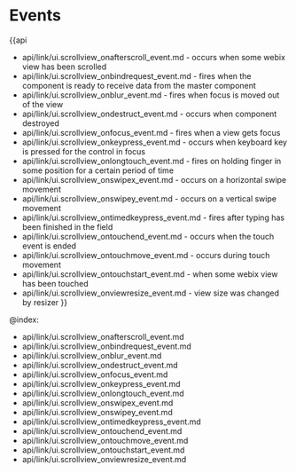 Events
=======

{{api
- api/link/ui.scrollview_onafterscroll_event.md - occurs when some webix view has been scrolled
- api/link/ui.scrollview_onbindrequest_event.md - fires when the component is ready to receive data from the master component
- api/link/ui.scrollview_onblur_event.md - fires when focus is moved out of the view
- api/link/ui.scrollview_ondestruct_event.md - occurs when component destroyed
- api/link/ui.scrollview_onfocus_event.md - fires when a view gets focus
- api/link/ui.scrollview_onkeypress_event.md - occurs when keyboard key is pressed for the control in focus
- api/link/ui.scrollview_onlongtouch_event.md - fires on holding finger in some position for a certain period of time
- api/link/ui.scrollview_onswipex_event.md - occurs on a horizontal swipe movement
- api/link/ui.scrollview_onswipey_event.md - occurs on a vertical swipe movement
- api/link/ui.scrollview_ontimedkeypress_event.md - fires after typing has been finished in the field
- api/link/ui.scrollview_ontouchend_event.md - occurs when the touch event is ended
- api/link/ui.scrollview_ontouchmove_event.md - occurs during touch movement
- api/link/ui.scrollview_ontouchstart_event.md - when some webix view has been touched
- api/link/ui.scrollview_onviewresize_event.md - view size was changed by resizer
}}

@index:
- api/link/ui.scrollview_onafterscroll_event.md
- api/link/ui.scrollview_onbindrequest_event.md
- api/link/ui.scrollview_onblur_event.md
- api/link/ui.scrollview_ondestruct_event.md
- api/link/ui.scrollview_onfocus_event.md
- api/link/ui.scrollview_onkeypress_event.md
- api/link/ui.scrollview_onlongtouch_event.md
- api/link/ui.scrollview_onswipex_event.md
- api/link/ui.scrollview_onswipey_event.md
- api/link/ui.scrollview_ontimedkeypress_event.md
- api/link/ui.scrollview_ontouchend_event.md
- api/link/ui.scrollview_ontouchmove_event.md
- api/link/ui.scrollview_ontouchstart_event.md
- api/link/ui.scrollview_onviewresize_event.md


